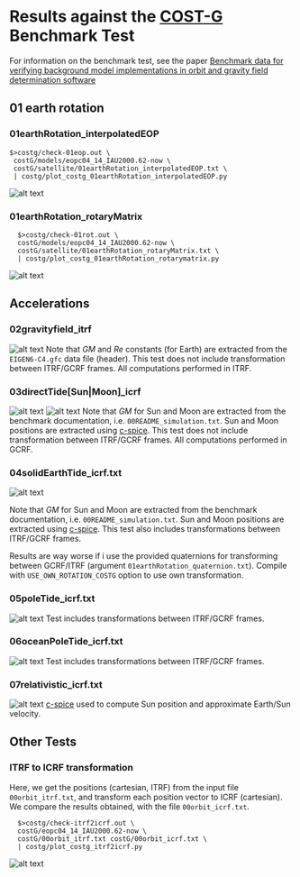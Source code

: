 # Results against the [COST-G](https://cost-g.org/) Benchmark Test

For information on the benchmark test, see the paper 
[Benchmark data for verifying background model implementations in orbit and gravity field determination software](https://adgeo.copernicus.org/articles/55/1/2020/)

## 01 earth rotation

### 01earthRotation_interpolatedEOP
```
$>costg/check-01eop.out \
 costG/models/eopc04_14_IAU2000.62-now \
 costG/satellite/01earthRotation_interpolatedEOP.txt \
 | costg/plot_costg_01earthRotation_interpolatedEOP.py
```
![alt text](figures/01earthRotation_interpolatedEOP.png)

### 01earthRotation_rotaryMatrix
```
  $>costg/check-01rot.out \
  costG/models/eopc04_14_IAU2000.62-now \
  costG/satellite/01earthRotation_rotaryMatrix.txt \
  | costg/plot_costg_01earthRotation_rotarymatrix.py
```
![alt text](figures/01earthRotation_rotaryMatrix.png)

## Accelerations

### 02gravityfield_itrf
![alt text](figures/gravity-field.png)
Note that $GM$ and $Re$ constants (for Earth) are extracted from the `EIGEN6-C4.gfc` 
data file (header). This test does not include transformation between ITRF/GCRF 
frames. All computations performed in ITRF.


### 03directTide[Sun|Moon]_icrf
![alt text](figures/third-body-[MOON].png)
![alt text](figures/third-body-[SUN].png)
Note that $GM$ for Sun and Moon are extracted from the benchmark documentation, i.e. 
`00README_simulation.txt`. Sun and Moon positions are extracted using 
[c-spice](https://naif.jpl.nasa.gov/naif/toolkit.html).
This test does not include transformation between ITRF/GCRF frames. All computations 
performed in GCRF.

### 04solidEarthTide_icrf.txt
![alt text](figures/solid-earth-tide.png)

Note that $GM$ for Sun and Moon are extracted from the benchmark documentation, i.e. 
`00README_simulation.txt`. Sun and Moon positions are extracted using 
[c-spice](https://naif.jpl.nasa.gov/naif/toolkit.html). This test also includes 
transformations between ITRF/GCRF frames.

Results are way worse if i use the provided quaternions for transforming 
between GCRF/ITRF (argument `01earthRotation_quaternion.txt`). Compile with 
`USE_OWN_ROTATION_COSTG` option to use own transformation.


### 05poleTide_icrf.txt
![alt text](figures/pole-tide.png)
Test includes transformations between ITRF/GCRF frames.


### 06oceanPoleTide_icrf.txt
![alt text](figures/ocean-pole-tide.png)
Test includes transformations between ITRF/GCRF frames.

### 07relativistic_icrf.txt
![alt text](figures/relativistic.png)
[c-spice](https://naif.jpl.nasa.gov/naif/toolkit.html) used to compute Sun position 
and approximate Earth/Sun velocity.

## Other Tests

### ITRF to ICRF transformation
Here, we get the positions (cartesian, ITRF) from the input file `00orbit_itrf.txt`, 
and transform each position vector to ICRF (cartesian). We compare the results 
obtained, with the file `00orbit_icrf.txt`.

```
  $>costg/check-itrf2icrf.out \
  costG/eopc04_14_IAU2000.62-now \
  costG/00orbit_itrf.txt costG/00orbit_icrf.txt \
  | costg/plot_costg_itrf2icrf.py
```
![alt text](figures/00itrf2icrf.png)
